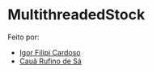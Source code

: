 # MultithreadedStock
Feito por: 
- [Igor Filipi Cardoso](https://github.com/igorcardosoy)
- [Cauã Rufino de Sá](https://github.com/CauaDeSa)
